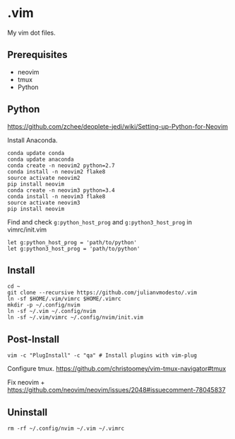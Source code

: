 # .vim

My vim dot files.

## Prerequisites
- neovim
- tmux
- Python

## Python
https://github.com/zchee/deoplete-jedi/wiki/Setting-up-Python-for-Neovim

Install Anaconda.

```
conda update conda
conda update anaconda
conda create -n neovim2 python=2.7
conda install -n neovim2 flake8
source activate neovim2
pip install neovim
conda create -n neovim3 python=3.4
conda install -n neovim3 flake8
source activate neovim3
pip install neovim
```

Find and check `g:python_host_prog` and `g:python3_host_prog` in vimrc/init.vim

```
let g:python_host_prog = 'path/to/python'
let g:python3_host_prog = 'path/to/python'
```

## Install

```
cd ~
git clone --recursive https://github.com/julianvmodesto/.vim
ln -sf $HOME/.vim/vimrc $HOME/.vimrc
mkdir -p ~/.config/nvim
ln -sf ~/.vim ~/.config/nvim
ln -sf ~/.vim/vimrc ~/.config/nvim/init.vim
```

## Post-Install

```
vim -c "PlugInstall" -c "qa" # Install plugins with vim-plug
```

Configure tmux.
https://github.com/christoomey/vim-tmux-navigator#tmux

Fix neovim + <C-h>
https://github.com/neovim/neovim/issues/2048#issuecomment-78045837

## Uninstall

```
rm -rf ~/.config/nvim ~/.vim ~/.vimrc
```

